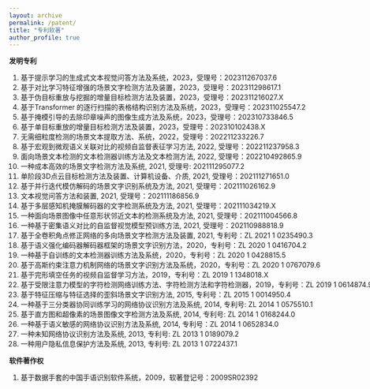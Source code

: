```yaml
---
layout: archive
permalink: /patent/
title: "专利软著"
author_profile: true
---
```


<div class="mi-box">
  <div class="mib-c ">
    <p style="text-wrap: wrap;">
      <span style="text-wrap: nowrap;"><strong>发明专利</strong></span>
    </p>
    <p style="text-wrap: wrap;">
      <span style="text-wrap: nowrap;"><strong></strong></span>
    </p>
    <ol style="text-wrap: wrap;">
	    <li><span style="text-wrap: nowrap;">基于提示学习的生成式文本视觉问答方法及系统，2023，受理号：202311267037.6</span></li>
	    <li><span style="text-wrap: nowrap;">基于对比学习特征增强的场景文字检测方法及装置，2023，受理号：202311298617.1</span></li>
	    <li><span style="text-wrap: nowrap;">基于伪目标重放与挖掘的增量目标检测方法及装置，2023，受理号：202311216027.X</span></li>
	    <li><span style="text-wrap: nowrap;">基于Transformer 的逐行扫描的表格结构识别方法及系统，2023，受理号：202311025547.2</span></li>
	    <li><span style="text-wrap: nowrap;">基于掩模引导的去除印章噪声的图像生成方法及系统，2023，受理号：202310733846.5</span></li>
	    <li><span style="text-wrap: nowrap;">基于单目标重放的增量目标检测方法及装置，2023，受理号：202310102438.X</span></li>
	    <li><span style="text-wrap: nowrap;">无需细粒度检测的场景文本提取方法、系统，2022，受理号：202211233226.7</span></li>
	    <li><span style="text-wrap: nowrap;">基于宏观到微观语义关联对比的视频自监督表征学习方法, 2022, 受理号：202211237958.3</span></li>
	    <li><span style="text-wrap: nowrap;">面向场景文本检测的文本检测器训练方法及文本检测方法, 2022, 受理号：202210492865.9</span></li>
	    <li><span style="text-wrap: nowrap;">一种成本高效的场景文字检测方法及系统, 2021, 受理号: 202111295077.2</span></li>
	    <li><span style="text-wrap: nowrap;">单阶段3D点云目标检测方法及装置、计算机设备、介质, 2021, 受理号：202111271651.0</span></li>
	    <li><span style="text-wrap: nowrap;">基于并行迭代模仿解码的场景文字识别系统及方法, 2021, 受理号：202111026162.9</span></li>
	    <li><span style="text-wrap: nowrap;">文本视觉问答方法和装置, 2021, 受理号：202111186856.9</span></li>
	    <li><span style="text-wrap: nowrap;">基于多层感知机掩膜解码器的文字检测系统及方法, 2021, 受理号：202111034219.X</span></li>
	    <li><span style="text-wrap: nowrap;">一种面向场景图像中任意形状邻近文本的检测系统及方法, 2021, 受理号：202111004566.8</span></li>
	    <li><span style="text-wrap: nowrap;">一种基于密集语义对比的自监督视觉模型预训练方法, 2021, 受理号：202110988818.9</span></li>
	    <li><span style="text-wrap: nowrap;">基于全卷积角点修正网络的多向场景文字检测方法及装置, 2021, 专利号：ZL 2021 1 0235490.3</span></li>
	    <li><span style="text-wrap: nowrap;">基于语义强化编码器解码器框架的场景文字识别方法，2020，专利号：ZL 2020 1 0416704.2</span></li>
	    <li><span style="text-wrap: nowrap;">一种基于自训练的文本检测器训练方法及系统，2020，专利号：ZL 2020 1 0428815.5</span></li>
	    <li><span style="text-wrap: nowrap;">基于高斯约束注意力机制网络的场景文字识别方法及系统，2020，专利号：ZL 2020 1 0767079.6</span></li>
	    <li><span style="text-wrap: nowrap;">基于完形填空任务的视频自监督学习方法，2019，专利号：ZL 2019 1 1348018.X</span></li>
	    <li><span style="text-wrap: nowrap;">基于受限注意力模型的字符检测网络训练方法、字符检测方法和字符检测器，2019，专利号：ZL 2019 1 0614874.9</span></li>
	    <li><span style="text-wrap: nowrap;">基于特征压缩与特征选择的歪斜场景文字识别方法, 2015, 专利号：ZL 2015 1 0014950.4</span></li>
	    <li><span style="text-wrap: nowrap;">一种基于三分类器协同训练学习的网络协议识别方法及系统, 2014, 专利号: ZL 2014 1 0575510.1</span></li>
	    <li><span style="text-wrap: nowrap;">基于直方图和超像素的场景图像文字检测方法及系统, 2014, 专利号: ZL 2014 1 0168244.0</span></li>
	    <li><span style="text-wrap: nowrap;">一种基于语义敏感的网络协议识别方法及系统, 2014, 专利号：ZL 2014 1 0652834.0</span></li>
	    <li><span style="text-wrap: nowrap;">一种未知网络协议识别方法及系统, 2013, 专利号: ZL 2013 1 0189079.2</span></li>
	    <li><span style="text-wrap: nowrap;">一种用户隐私信息保护方法及系统, 2013, 专利号: ZL 2013 1 0722437.1</span></li>
    </ol>
	  <p style="text-wrap: wrap;">
		  <strong style="text-wrap: nowrap;">软件著作权</strong>
	  </p>
	  <ol style="text-wrap: wrap;">
		  <li><p><span style="text-wrap: nowrap;">基于数据手套的中国手语识别软件系统，2009，软著登记号：2009SR02392</span></p></li>
	  </ol>
  </div>
</div>
